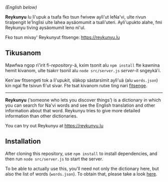 _(English below)_

**Reykunyu** lu lì'upuk a tsafa fko tsun fwivew aylì'ut leNa'vi, ulte rivun tìralpengit le'Ìnglìsì ulte lahea aysäomumit a tsalì'uteri. Aylì'upukto alahe, fmi Reykunyu tivìng aysäomumit leno nì'ul.

Fko tsun mivay' Reykunyut fìtsenge: https://reykunyu.lu

## Tìkusanom

Mawfwa ngop rì'ìrit fì-*repository*-ä, kxìm tsonit alu `npm install` fte kawnina hemit kivanom, ulte tsakrr tsonìl alu `node src/server.js` *server*-it sngeykä'i.

Ken'aw fìtsengeti tok a lì'upukit, släkop sästarsìmit aylì'uä (alu `words.json`) kin ngal fte tsivun fì'ut sivar. Fte tsat kivanom rutxe tìng nari [fìtsenge](https://reykunyu.lu/api/list/all).

---

**Reykunyu** (‘someone who lets you discover things’) is a dictionary in which you can search for Na'vi words and see the English translation and other information about that word. Reykunyu tries to give more detailed information than other dictionaries.

You can try out Reykunyu at https://reykunyu.lu

## Installation

After cloning this repository, use `npm install` to install dependencies, and then run `node src/server.js` to start the server.

To be able to actually use this, you'll need not only the dictionary here, but also the list of words (`words.json`). To obtain that, please take a look [here](https://reykunyu.lu/api/list/all).
